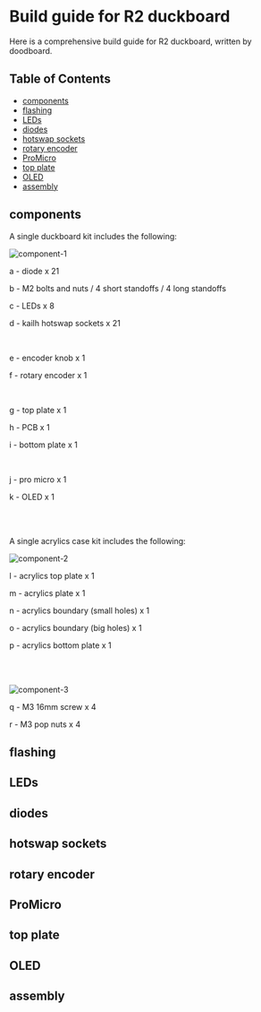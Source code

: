 # Build guide for R2 duckboard

Here is a comprehensive build guide for R2 duckboard, written by doodboard. 

## Table of Contents

* [components](#components)
* [flashing](#flashing)
* [LEDs](#leds)
* [diodes](#diodes)
* [hotswap sockets](#sockets)
* [rotary encoder](#encoder)
* [ProMicro](#promicro)
* [top plate](#top-plate)
* [OLED](#oled)
* [assembly](#assembly)

## components

A single duckboard kit includes the following:

![component-1](https://github.com/doodboard/tutorial/blob/main/component_1.jpg)

a - diode x 21 

b - M2 bolts and nuts / 4 short standoffs / 4 long standoffs

c - LEDs x 8 

d - kailh hotswap sockets x 21 

<br/>

e - encoder knob x 1 

f - rotary encoder x 1

<br/>

g - top plate x 1 

h - PCB x 1 

i - bottom plate x 1 

<br/>

j - pro micro x 1 

k - OLED x 1 

<br/>
<br/>

A single acrylics case kit includes the following:

![component-2](https://github.com/doodboard/tutorial/blob/main/component_2.jpg)

l - acrylics top plate x 1 

m - acrylics plate x 1 

n - acrylics boundary (small holes) x 1 

o - acrylics boundary (big holes) x 1 

p - acrylics bottom plate x 1 

<br/>
<br/>

![component-3](https://github.com/doodboard/tutorial/blob/main/component_3.jpg)

q - M3 16mm screw  x 4 

r - M3 pop nuts x 4 




## flashing

## LEDs

## diodes

## hotswap sockets

## rotary encoder

## ProMicro

## top plate

## OLED

## assembly